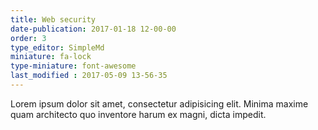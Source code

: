 ```yaml
---
title: Web security
date-publication: 2017-01-18 12-00-00
order: 3
type_editor: SimpleMd
miniature: fa-lock
type-miniature: font-awesome
last_modified : 2017-05-09 13-56-35
---
```

Lorem ipsum dolor sit amet, consectetur adipisicing elit. Minima maxime quam architecto quo inventore harum ex magni, dicta impedit.